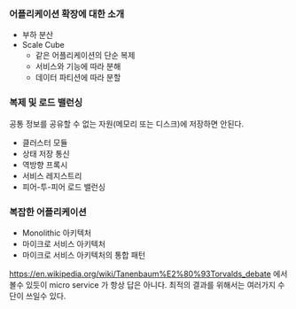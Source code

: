 ### 어플리케이션 확장에 대한 소개
* 부하 분산
* Scale Cube
  * 같은 어플리케이션의 단순 복제
  * 서비스와 기능에 따라 분해
  * 데이터 파티션에 따라 분할
### 복제 및 로드 밸런싱
공통 정보를 공유할 수 없는 자원(메모리 또는 디스크)에 저장하면 안된다.
* 클러스터 모듈
* 상태 저장 통신
* 역방향 프록시
* 서비스 레지스트리
* 피어-투-피어 로드 밸런싱
### 복잡한 어플리케이션 
* Monolithic 아키텍처
* 마이크로 서비스 아키텍처
* 마이크로 서비스 아키텍처의 통합 패턴

https://en.wikipedia.org/wiki/Tanenbaum%E2%80%93Torvalds_debate 에서 볼수 있듯이 micro service 가 항상 답은 아니다. 최적의 결과를 위해서는 여러가지 수단이 쓰일수 있다.
